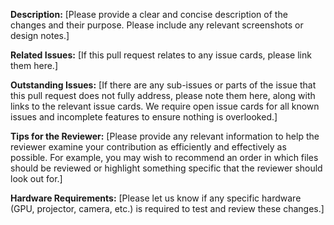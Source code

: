 **Description:**
[Please provide a clear and concise description of the changes and their purpose. Please include any relevant 
screenshots or design notes.]


**Related Issues:**
[If this pull request relates to any issue cards, please link them here.]


**Outstanding Issues:**
[If there are any sub-issues or parts of the issue that this pull request does not fully address, please note them
here, along with links to the relevant issue cards. We require open issue cards for all known issues and incomplete
features to ensure nothing is overlooked.]


**Tips for the Reviewer:**
[Please provide any relevant information to help the reviewer examine your contribution as efficiently and effectively
as possible. For example, you may wish to recommend an order in which files should be reviewed or highlight something
specific that the reviewer should look out for.]


**Hardware Requirements:**
[Please let us know if any specific hardware (GPU, projector, camera, etc.) is required to test and review these 
changes.]


<!-- To expedite the review of your changes, please ensure: 
- You have performed a self-review of your code and your changes generate no new warnings.
- You have included tests that cover the new or modified functionality.
- Documentation has been updated in accordance with project standards.
- There are no unnecessary changes to the project's dependency configuration.
- All automated tests are passing.

Thank you for taking the time to prepare this contribution, your efforts are greatly appreciated! -->
